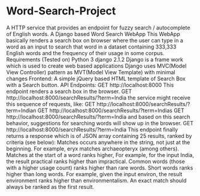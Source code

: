 # Word-Search-Project
A HTTP service that provides an endpoint for fuzzy search / autocomplete of English words.
A Django based Word Search WebApp This WebApp basically renders a search box on browser where the user can type in a word as an input to search that word in a dataset containing 333,333 English words and the frequency of their usage in some corpus.
Requirements (Tested on)
Python 3 
django 2.1.2
Django is a frame work which is used to create web based applications
Django uses MVC(Model View Controller) pattern as MVT(Model View Template) with minimal changes
Frontend: A simple jQuery based HTML template of Search Box with a Search button.
API Endpoints: GET http://localhost:8000 This endpoint renders a search box in the browser.
GET http://localhost:8000/searchResults/?term=India
the service might receive this sequence of requests, like:
GET http://localhost:8000/searchResults/?term=Indian
GET http://localhost:8000/searchResults/?term=Indias
GET http://localhost:8000/searchResults/?term=India and based on this search behavior, suggestions for searching words will show up in the browser.
GET http://localhost:8000/searchResults/?term=India
This endpoint finally returns a response which is of JSON array containing 25 results, ranked by criteria (see below):
Matches occurs anywhere in the string, not just at the beginning. For example, eryx matches archaeopteryx (among others). Matches at the start of a word ranks higher, For example, for the input India, the result practical ranks higher than impractical. Common words (those with a higher usage count) ranks higher than rare words. Short words ranks higher than long words. For example, given the input environ, the result environment ranks higher than environmentalism. An exact match should always be ranked as the first result.
